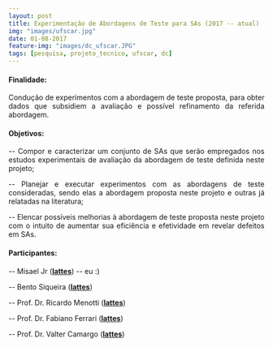 ```yaml
---
layout: post
title: Experimentação de Abordagens de Teste para SAs (2017 -- atual)
img: "images/ufscar.jpg"
date: 01-08-2017
feature-img: "images/dc_ufscar.JPG"
tags: [pesquisa, projeto_tecnico, ufscar, dc]
---
```


#### Finalidade: 
<p align="justify"> Condução de experimentos com a abordagem de teste proposta, para obter dados que subsidiem a avaliação e possível refinamento da referida abordagem. </p>

#### Objetivos: 

  <p align="justify">  -- Compor e caracterizar um conjunto de SAs que serão empregados nos estudos experimentais de avaliação da abordagem de teste definida neste projeto; </p>

  <p align="justify">  -- Planejar e executar experimentos com as abordagens de teste consideradas, sendo elas a abordagem proposta neste projeto e outras já relatadas na literatura; </p>
  
  <p align="justify">  -- Elencar possíveis melhorias à abordagem de teste proposta neste projeto com o intuito de aumentar sua eficiência e efetividade em revelar defeitos em SAs. </p>

#### Participantes:

-- Misael Jr (<b><a href="http://lattes.cnpq.br/7927035309009307">lattes</a></b>) -- eu :)

-- Bento Siqueira (<b><a href="http://lattes.cnpq.br/3238780932820205">lattes</a></b>)

-- Prof. Dr. Ricardo Menotti (<b><a href="http://lattes.cnpq.br/2509766431540422">lattes</a></b>)

-- Prof. Dr. Fabiano Ferrari (<b><a href="http://lattes.cnpq.br/3154345471250570">lattes</a></b>)

-- Prof. Dr. Valter Camargo (<b><a href="http://lattes.cnpq.br/6809743774407662">lattes</a></b>)

